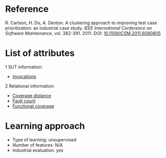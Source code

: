 # Reference

R. Carlson, H. Do, A. Denton. A clustering approach to improving test case prioritization: an industrial case study. *IEEE International Conference on Software Maintenance*, vol. 382-391. 2011. DOI: [10.1109/ICSM.2011.6080805](https://www.doi.org/10.1109/ICSM.2011.6080805)

# List of attributes

1 SUT information:
* [Invocations](../../attributes/sut/class/invocations.md)

2 Relational information:
* [Coverage distance](../../attributes/relational/test-case/coverage/coverage-distance.md)
* [Fault count](../../attributes/relational/fault/fault-count.md)
* [Functional coverage](../../attributes/relational/test-case/coverage/functional-coverage.md)

# Learning approach

* Type of learning: unsupervised
* Number of features: N/A
* Industrial evaluation: yes
